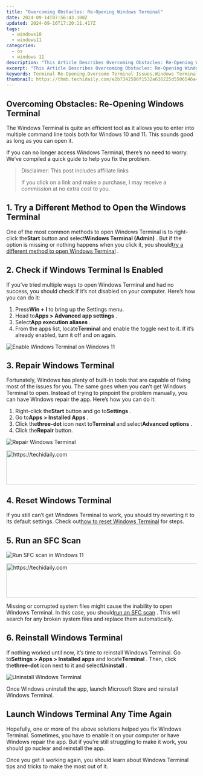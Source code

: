 ```yaml
---
title: "Overcoming Obstacles: Re-Opening Windows Terminal"
date: 2024-09-14T07:56:43.100Z
updated: 2024-09-16T17:20:11.417Z
tags:
  - windows10
  - windows11
categories:
  - os
  - windows 11
description: "This Article Describes Overcoming Obstacles: Re-Opening Windows Terminal"
excerpt: "This Article Describes Overcoming Obstacles: Re-Opening Windows Terminal"
keywords: Terminal Re-Opening,Overcome Terminal Issues,Windows Terminal Access,Fixing Terminal Problems,Terminal Restart Guide,Navigate Terminal Closure,Resuming Windows Terminal,Terminal Re-Open,Overcome Term,Window Terminal,Fixing Terminal,Terminal Guide,Navigate Closure,Resume Windows,Open Window Term,Overcome Terminal,Access Terminal Win,Fix Terminal Clos,Guide Terminal Restart,Navigate Close Issue,Windows Resume Term
thumbnail: https://thmb.techidaily.com/e2b7342586f1532a636225d5506546a483f2a235bec60ba0d26a57d5b805db19.jpg
---
```


## Overcoming Obstacles: Re-Opening Windows Terminal

 The Windows Terminal is quite an efficient tool as it allows you to enter into multiple command line tools both for Windows 10 and 11\. This sounds good as long as you can open it.

 If you can no longer access Windows Terminal, there’s no need to worry. We’ve compiled a quick guide to help you fix the problem.

>  Disclaimer: This post includes affiliate links
>
>  If you click on a link and make a purchase, I may receive a commission at no extra cost to you.
>

## 1\. Try a Different Method to Open the Windows Terminal

 One of the most common methods to open Windows Terminal is to right-click the**Start** button and select**Windows Terminal (Admin)** . But if the option is missing or nothing happens when you click it, you should[try a different method to open Windows Terminal](https://www.makeuseof.com/windows-11-open-windows-terminal/) .

## 2\. Check if Windows Terminal Is Enabled

 If you’ve tried multiple ways to open Windows Terminal and had no success, you should check if it’s not disabled on your computer. Here’s how you can do it:

1. Press**Win + I** to bring up the Settings menu.
2. Head to**Apps > Advanced app settings** .
3. Select**App execution aliases** .
4. From the apps list, locate**Terminal** and enable the toggle next to it. If it’s already enabled, turn it off and on again.

![Enable Windows Terminal on Windows 11](https://static1.makeuseofimages.com/wordpress/wp-content/uploads/2023/03/enable_terminal-1.jpg)

## 3\. Repair Windows Terminal

 Fortunately, Windows has plenty of built-in tools that are capable of fixing most of the issues for you. The same goes when you can’t get Windows Terminal to open. Instead of trying to pinpoint the problem manually, you can have Windows repair the app. Here’s how you can do it:

1. Right-click the**Start** button and go to**Settings** .
2. Go to**Apps > Installed Apps** .
3. Click the**three-dot** icon next to**Terminal** and select**Advanced options** .
4. Click the**Repair** button.

![Repair Windows Terminal](https://static1.makeuseofimages.com/wordpress/wp-content/uploads/2023/03/repair-terminal-1.jpg)

<!-- affiliate ads begin -->
<a href="https://appsumo.8odi.net/c/5597632/2123737/7443" target="_top" id="2123737">
  <img src="//a.impactradius-go.com/display-ad/7443-2123737" border="0" alt="https://techidaily.com" width="728" height="90"/>
</a>
<img height="0" width="0" src="https://appsumo.8odi.net/i/5597632/2123737/7443" style="position:absolute;visibility:hidden;" border="0" />
<!-- affiliate ads end -->

## 4\. Reset Windows Terminal

 If you still can’t get Windows Terminal to work, you should try reverting it to its default settings. Check out[how to reset Windows Terminal](https://www.makeuseof.com/windows-11-reset-terminal-settings/#:~:text=To%20reset%20Windows%20Terminal%20Settings%20back%20to%20their%20defaults%2C%20follow,cmd%22%20in%20the%20Run%20dialog.&text=Now%20press%20the%20Enter%20key%20to%20delete%20the%20settings.) for steps.

## 5\. Run an SFC Scan

![Run SFC scan in Windows 11](https://static1.makeuseofimages.com/wordpress/wp-content/uploads/2023/03/sfc-scan-1-1.jpg)

<!-- affiliate ads begin -->
<a href="https://ephamedtechinc.pxf.io/c/5597632/2136622/26400" target="_top" id="2136622">
  <img src="//a.impactradius-go.com/display-ad/26400-2136622" border="0" alt="https://techidaily.com" width="728" height="90"/>
</a>
<img height="0" width="0" src="https://ephamedtechinc.pxf.io/i/5597632/2136622/26400" style="position:absolute;visibility:hidden;" border="0" />
<!-- affiliate ads end -->

 Missing or corrupted system files might cause the inability to open Windows Terminal. In this case, you should[run an SFC scan](https://www.makeuseof.com/system-file-checker-sfc-windows/) . This will search for any broken system files and replace them automatically.

## 6\. Reinstall Windows Terminal

 If nothing worked until now, it’s time to reinstall Windows Terminal. Go to**Settings > Apps > Installed apps** and locate**Terminal** . Then, click the**three-dot** icon next to it and select**Uninstall** .

![Uninstall Windows Terminal](https://static1.makeuseofimages.com/wordpress/wp-content/uploads/2023/03/uninstall-terminal-1.jpg)

 Once Windows uninstall the app, launch Microsoft Store and reinstall Windows Terminal.

## Launch Windows Terminal Any Time Again

 Hopefully, one or more of the above solutions helped you fix Windows Terminal. Sometimes, you have to enable it on your computer or have Windows repair the app. But if you’re still struggling to make it work, you should go nuclear and reinstall the app.

 Once you get it working again, you should learn about Windows Terminal tips and tricks to make the most out of it.

<ins class="adsbygoogle"
     style="display:block"
     data-ad-format="autorelaxed"
     data-ad-client="ca-pub-7571918770474297"
     data-ad-slot="1223367746"></ins>

<ins class="adsbygoogle"
     style="display:block"
     data-ad-client="ca-pub-7571918770474297"
     data-ad-slot="8358498916"
     data-ad-format="auto"
     data-full-width-responsive="true"></ins>



